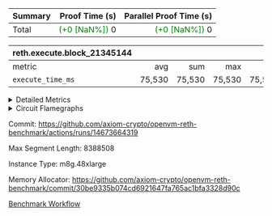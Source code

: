 | Summary | Proof Time (s) | Parallel Proof Time (s) |
|:---|---:|---:|
| Total | <span style='color: green'>(+0 [NaN%])</span> 0 | <span style='color: green'>(+0 [NaN%])</span> 0 |


| reth.execute.block_21345144 |||||
|:---|---:|---:|---:|---:|
|metric|avg|sum|max|min|
| `execute_time_ms     ` |  75,530 |  75,530 |  75,530 |  75,530 |



<details>
<summary>Detailed Metrics</summary>

| group | block_number | num_segments |
| --- | --- | --- |
| reth.execute.block_21345144 | 21345144 | 1 | 

| group | block_number | segment | execute_time_ms |
| --- | --- | --- | --- |
| reth.execute.block_21345144 | 21345144 | 0 | 75,530 | 

</details>


<details>
<summary>Circuit Flamegraphs</summary>

[![](https://axiom-public-data-sandbox-us-east-1.s3.us-east-1.amazonaws.com/benchmark/github/flamegraphs/reth-30be9335b074cd6921647fa765ac1bfa3328d90c-ffbda89bfbc8114a1108a28f5fc8213a51aeed58bbce5b0d63fe30ee15f2567f/metrics-reth.execute.block_21345144.dsl_ir.opcode.air_name.cells_used.reverse.svg)](https://axiom-public-data-sandbox-us-east-1.s3.us-east-1.amazonaws.com/benchmark/github/flamegraphs/reth-30be9335b074cd6921647fa765ac1bfa3328d90c-ffbda89bfbc8114a1108a28f5fc8213a51aeed58bbce5b0d63fe30ee15f2567f/metrics-reth.execute.block_21345144.dsl_ir.opcode.air_name.cells_used.reverse.svg)
[![](https://axiom-public-data-sandbox-us-east-1.s3.us-east-1.amazonaws.com/benchmark/github/flamegraphs/reth-30be9335b074cd6921647fa765ac1bfa3328d90c-ffbda89bfbc8114a1108a28f5fc8213a51aeed58bbce5b0d63fe30ee15f2567f/metrics-reth.execute.block_21345144.dsl_ir.opcode.air_name.cells_used.svg)](https://axiom-public-data-sandbox-us-east-1.s3.us-east-1.amazonaws.com/benchmark/github/flamegraphs/reth-30be9335b074cd6921647fa765ac1bfa3328d90c-ffbda89bfbc8114a1108a28f5fc8213a51aeed58bbce5b0d63fe30ee15f2567f/metrics-reth.execute.block_21345144.dsl_ir.opcode.air_name.cells_used.svg)
[![](https://axiom-public-data-sandbox-us-east-1.s3.us-east-1.amazonaws.com/benchmark/github/flamegraphs/reth-30be9335b074cd6921647fa765ac1bfa3328d90c-ffbda89bfbc8114a1108a28f5fc8213a51aeed58bbce5b0d63fe30ee15f2567f/metrics-reth.execute.block_21345144.dsl_ir.opcode.frequency.reverse.svg)](https://axiom-public-data-sandbox-us-east-1.s3.us-east-1.amazonaws.com/benchmark/github/flamegraphs/reth-30be9335b074cd6921647fa765ac1bfa3328d90c-ffbda89bfbc8114a1108a28f5fc8213a51aeed58bbce5b0d63fe30ee15f2567f/metrics-reth.execute.block_21345144.dsl_ir.opcode.frequency.reverse.svg)
[![](https://axiom-public-data-sandbox-us-east-1.s3.us-east-1.amazonaws.com/benchmark/github/flamegraphs/reth-30be9335b074cd6921647fa765ac1bfa3328d90c-ffbda89bfbc8114a1108a28f5fc8213a51aeed58bbce5b0d63fe30ee15f2567f/metrics-reth.execute.block_21345144.dsl_ir.opcode.frequency.svg)](https://axiom-public-data-sandbox-us-east-1.s3.us-east-1.amazonaws.com/benchmark/github/flamegraphs/reth-30be9335b074cd6921647fa765ac1bfa3328d90c-ffbda89bfbc8114a1108a28f5fc8213a51aeed58bbce5b0d63fe30ee15f2567f/metrics-reth.execute.block_21345144.dsl_ir.opcode.frequency.svg)

</details>


Commit: https://github.com/axiom-crypto/openvm-reth-benchmark/actions/runs/14673664319

Max Segment Length: 8388508

Instance Type: m8g.48xlarge

Memory Allocator: https://github.com/axiom-crypto/openvm-reth-benchmark/commit/30be9335b074cd6921647fa765ac1bfa3328d90c

[Benchmark Workflow]()
